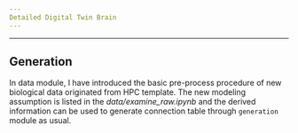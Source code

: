 ```yaml
---
Detailed Digital Twin Brain
---
```


----
Generation
----
In data module, I have introduced the basic pre-process procedure of new biological data
originated from HPC template. The new modeling assumption is listed in the *data/examine_raw.ipynb*
and the derived information can be used to generate connection table through `generation` module as usual.